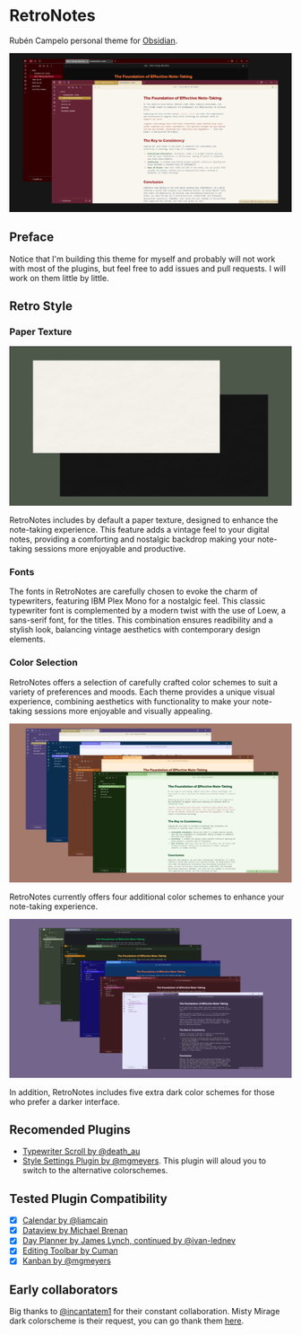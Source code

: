 # RetroNotes
Rubén Campelo personal theme for [Obsidian](https://obsidian.md/).

<p align="center"><img src="/.github/screenshots/retronotes-default.jpg" alt="Light and dark themes screenshots"></p>

## Preface
Notice that I'm building this theme for myself and probably will not work with most of the plugins, but feel free to add issues and pull requests. I will work on them little by little.

## Retro Style
### Paper Texture
<p align="center"><img src="/.github/screenshots/retronotes-paper-texture.jpg" alt="Light colorschemes"></p>

RetroNotes includes by default a paper texture, designed to enhance the note-taking experience. This feature adds a vintage feel to your digital notes, providing a comforting and nostalgic backdrop making your note-taking sessions more enjoyable and productive.

### Fonts
The fonts in RetroNotes are carefully chosen to evoke the charm of typewriters, featuring IBM Plex Mono for a nostalgic feel. This classic typewriter font is complemented by a modern twist with the use of Loew, a sans-serif font, for the titles.
This combination ensures readibility and a stylish look, balancing vintage aesthetics with contemporary design elements.

### Color Selection
RetroNotes offers a selection of carefully crafted color schemes to suit a variety of preferences and moods. Each theme provides a unique visual experience, combining aesthetics with functionality to make your note-taking sessions more enjoyable and visually appealing.

<p align="center"><img src="/.github/screenshots/retronotes-light-styles.jpg" alt="Light colorschemes"></p>

RetroNotes currently offers four additional color schemes to enhance your note-taking experience.

<p align="center"><img src="/.github/screenshots/retronotes-dark-styles.jpg" alt="Dark colorschemes"></p>

In addition, RetroNotes includes five extra dark color schemes for those who prefer a darker interface.

## Recomended Plugins
- [Typewriter Scroll by @death_au](https://github.com/deathau/cm-typewriter-scroll-obsidian)
- [Style Settings Plugin by @mgmeyers](https://github.com/mgmeyers/obsidian-style-settings). This plugin will aloud you to switch to the alternative colorschemes.


## Tested Plugin Compatibility
- [x] [Calendar by @liamcain](https://github.com/liamcain/obsidian-calendar-plugin)
- [x] [Dataview by Michael Brenan](https://github.com/blacksmithgu/obsidian-dataview)
- [x] [Day Planner by James Lynch, continued by @ivan-lednev](https://github.com/ivan-lednev/obsidian-day-planner)
- [x] [Editing Toolbar by Cuman](https://github.com/cumany/obsidian-editing-toolbar)
- [x] [Kanban by @mgmeyers](https://github.com/mgmeyers/obsidian-kanban)

## Early collaborators
Big thanks to [@incantatem1](https://github.com/incantatem1) for their constant collaboration.
Misty Mirage dark colorscheme is their request, you can go thank them [here](https://github.com/sr-campelo/retronotes/issues/2). 